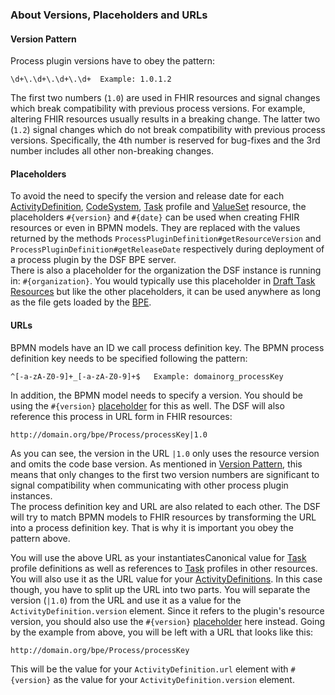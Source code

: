 ### About Versions, Placeholders and URLs

#### Version Pattern

Process plugin versions have to obey the pattern:
```
\d+\.\d+\.\d+\.\d+  Example: 1.0.1.2
```

The first two numbers (`1.0`) are used in FHIR resources and signal changes which break compatibility with previous
process versions. For example, altering FHIR resources usually results in a breaking change. The latter two (`1.2`) signal changes which do not break compatibility with previous process versions. Specifically,
the 4th number is reserved for bug-fixes and the 3rd number includes all other non-breaking changes.

#### Placeholders

To avoid the need to specify the version and release date for each [ActivityDefinition](../../concepts/fhir/activitydefinition.md), [CodeSystem](../../concepts/fhir/codesystem.md),
[Task](../../concepts/fhir/task.md) profile and [ValueSet](../../concepts/fhir/valueset.md) resource,
the placeholders `#{version}` and `#{date}` can be used when creating FHIR resources or even in BPMN models.
They are replaced with the values returned by the methods `ProcessPluginDefinition#getResourceVersion`
and `ProcessPluginDefinition#getReleaseDate` respectively during deployment of a process plugin by the DSF BPE server.  
There is also a placeholder for the organization the DSF instance is running in: `#{organization}`. You would typically use
this placeholder in [Draft Task Resources](draft-task-resources.md) but like the other placeholders, it can be used anywhere
as long as the file gets loaded by the [BPE](https://dsf.dev/intro/info/architecture.html#business-process-engine-bpe).

#### URLs

BPMN models have an ID we call process definition key. The BPMN process definition key needs to be specified following the pattern:
```
^[-a-zA-Z0-9]+_[-a-zA-Z0-9]+$   Example: domainorg_processKey
```
In addition, the BPMN model needs to specify a version. You should be using the ``#{version}`` [placeholder](../../concepts/dsf/about-version-placeholders-and-urls.md#placeholders)
for this as well. The DSF will also reference this process in URL form in FHIR resources:
```
http://domain.org/bpe/Process/processKey|1.0
```

As you can see, the version in the URL ``|1.0`` only uses the resource version and omits the code base version.
As mentioned in [Version Pattern](about-version-placeholders-and-urls.md#version-pattern), this means that only changes to the first two
version numbers are significant to signal compatibility when communicating with other process plugin instances.  
The process definition key and URL are also related to each other. The DSF will try to match BPMN models 
to FHIR resources by transforming the URL into a process definition key. That is why it is important you obey
the pattern above.

You will use the above URL as your instantiatesCanonical value for [Task](../../concepts/fhir/task.md) profile definitions as well as references
to [Task](../../concepts/fhir/task.md) profiles in other resources.
You will also use it as the URL value for your [ActivityDefinitions](../../concepts/fhir/activitydefinition.md). In this case though, you
have to split up the URL into two parts. You will separate the version (``|1.0``) from the URL and use it as a value for the
`ActivityDefinition.version` element. Since it refers to the plugin's resource version, you should also use the `#{version}`
[placeholder](about-version-placeholders-and-urls.md#placeholders) here instead. Going by the example from above, you will be left with a URL that looks
like this:
```
http://domain.org/bpe/Process/processKey
```
This will be the value for your `ActivityDefinition.url` element with `#{version}` as the value for your `ActivityDefinition.version` element.